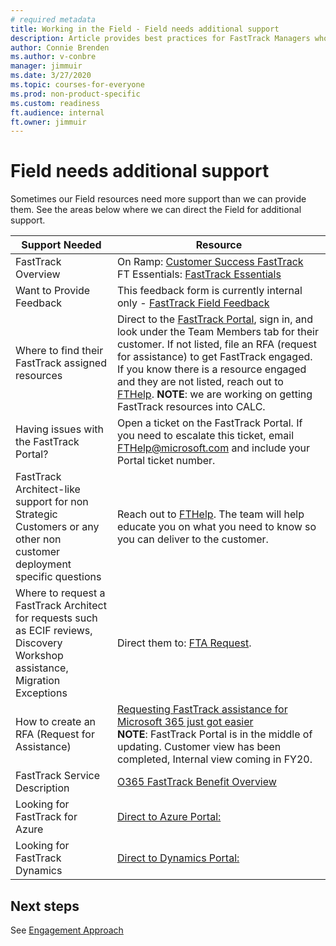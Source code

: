 ```yaml
---
# required metadata 
title: Working in the Field - Field needs additional support
description: Article provides best practices for FastTrack Managers who communicate with the field.
author: Connie Brenden
ms.author: v-conbre
manager: jimmuir
ms.date: 3/27/2020
ms.topic: courses-for-everyone
ms.prod: non-product-specific
ms.custom: readiness
ft.audience: internal
ft.owner: jimmuir
---
```


# Field needs additional support

Sometimes our Field resources need more support than we can provide them. See the areas below where we can direct the Field for additional support.

|Support Needed  |Resource  |
|---------|---------|
|FastTrack Overview     |On Ramp: [Customer Success FastTrack](https://transform.microsoft.com/resources/customer-success-fasttrack)<br>FT Essentials: [FastTrack Essentials](https://aka.ms/fasttrackessentials) |
|Want to Provide Feedback  |This feedback form is currently internal only - [FastTrack Field Feedback](https://aka.ms/FastTrackFieldFeedback)          |
|Where to find their FastTrack assigned resources   |Direct to the [FastTrack Portal](http://FastTrack.microsoft.com), sign in, and look under the Team Members tab for their customer. If not listed, file an RFA (request for assistance) to get FastTrack engaged. If you know there is a resource engaged and they are not listed, reach out to [FTHelp](FTHelp@microsoft.com). **NOTE**: we are working on getting FastTrack resources into CALC.    |
|Having issues with the FastTrack Portal?   |Open a ticket on the FastTrack Portal. If you need to escalate this ticket, email FTHelp@microsoft.com and include your Portal ticket number.          |
|FastTrack Architect-like support for non Strategic Customers or any other non customer deployment specific questions   |Reach out to [FTHelp](FTHelp@microsoft.com). The team will help educate you on what you need to know so you can deliver to the customer.          |
|Where to request a FastTrack Architect for requests such as ECIF reviews, Discovery Workshop assistance, Migration Exceptions |Direct them to: [FTA Request](http://aka.ms/FTArequest).      |
|How to create an RFA (Request for Assistance)   |[Requesting FastTrack assistance for Microsoft 365 just got easier](https://techcommunity.microsoft.com/t5/FastTrack-Blog/Requesting-FastTrack-assistance-for-Microsoft-365-just-got/ba-p/393125)<br>**NOTE**: FastTrack Portal is in the middle of updating. Customer view has been completed, Internal view coming in FY20.         |
|FastTrack Service Description    |[O365 FastTrack Benefit Overview](https://docs.microsoft.com/en-us/fasttrack/O365-fasttrack-benefit-overview)     |
|Looking for FastTrack for Azure   |[Direct to Azure Portal:](https://azure.microsoft.com/en-us/programs/azure-fasttrack/)         |
|Looking for FastTrack Dynamics    |[Direct to Dynamics Portal:](https://dynamics.microsoft.com/en-us/fasttrack/?rtc=1)          |

## Next steps

See [Engagement Approach](engagement-approach.md)
